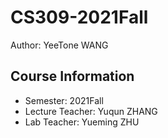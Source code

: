 # CS309-2021Fall

Author: YeeTone WANG

## Course Information
- Semester: 2021Fall
- Lecture Teacher: Yuqun ZHANG
- Lab Teacher: Yueming ZHU
